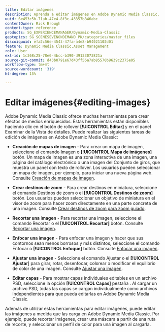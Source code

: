 ```yaml
---
title: Editar imágenes
description: Aprenda a editar imágenes en Adobe Dynamic Media Classic.
uuid: 6e453c5b-71ab-47e4-8f3c-43357b846abc
contentOwner: Rick Brough
content-type: reference
products: SG_EXPERIENCEMANAGER/Dynamic-Media-Classic
geptopics: SG_SCENESEVENONDEMAND_PK/categories/master_files
discoiquuid: efa2c56e-4543-47fa-a4e8-b94021102d01
feature: Dynamic Media Classic,Asset Management
role: User
exl-id: 1c368c25-78e6-4bcc-b390-d9133073821a
source-git-commit: d43b0791e67d43ff56a7ab85570b9639c2375e05
workflow-type: tm+mt
source-wordcount: '319'
ht-degree: 15%

---
```


# Editar imágenes{#editing-images}

Adobe Dynamic Media Classic ofrece muchas herramientas para crear efectos de medios enriquecidos. Estas herramientas están disponibles haciendo clic en el botón de rollover **[!UICONTROL Editar]** y en el panel Examinar de la Vista de detalles. Puede realizar las siguientes tareas de edición de imágenes en Adobe Dynamic Media Classic:

* **Creación de mapas de imagen** - Para crear un mapa de imagen, seleccione el comando Imagen o **[!UICONTROL Mapa de imágenes]** botón. Un mapa de imagen es una zona interactiva de una imagen, una página del catálogo electrónico o una imagen del Conjunto de giros, que muestra un panel con texto de rollover. Los usuarios pueden seleccionar un mapa de imagen, por ejemplo, para iniciar una nueva página web. Consulte [Creación de mapas de imagen](/help/creating-image-maps.md).

* **Crear destinos de zoom** - Para crear destinos en miniatura, seleccione el comando Destinos de zoom o el **[!UICONTROL Destinos de zoom]** botón. Los usuarios pueden seleccionar un objetivo de miniatura en el visor de zoom para hacer zoom directamente en una parte concreta de una imagen. Consulte [Crear destinos de zoom para zoom guiado](/help/creating-zoom-targets-guided-zoom.md).

* **Recortar una imagen** - Para recortar una imagen, seleccione el comando Recortar o el **[!UICONTROL Recortar]** botón. Consulte [Recortar una imagen](/help/cropping-image.md).

* **Enfocar una imagen** - Para enfocar una imagen y hacer que sus contornos sean menos borrosos y más distintos, seleccione el comando Enfocar o **[!UICONTROL Enfoque]** botón. Consulte [Enfocar una imagen](/help/sharpening-image.md).

* **Ajustar una imagen** - Seleccione el comando Ajustar o el **[!UICONTROL Ajustar]** para girar, rotar, desenfocar, colorear o modificar el equilibrio de color de una imagen. Consulte [Ajustar una imagen](/help/adjusting-image.md).

* **Editar capas** - Para mostrar capas individuales editables en un archivo PSD, seleccione la opción **[!UICONTROL Capas]** pestaña . Al cargar un archivo PSD, todas las capas se cargan individualmente como archivos independientes para que pueda editarlas en Adobe Dynamic Media Classic.

Además de utilizar estas herramientas para editar imágenes, puede editar las imágenes a medida que las carga en Adobe Dynamic Media Classic. Por ejemplo, puede recortar imágenes, crear una máscara a partir de una ruta de recorte, y seleccionar un perfil de color para una imagen al cargarla.
